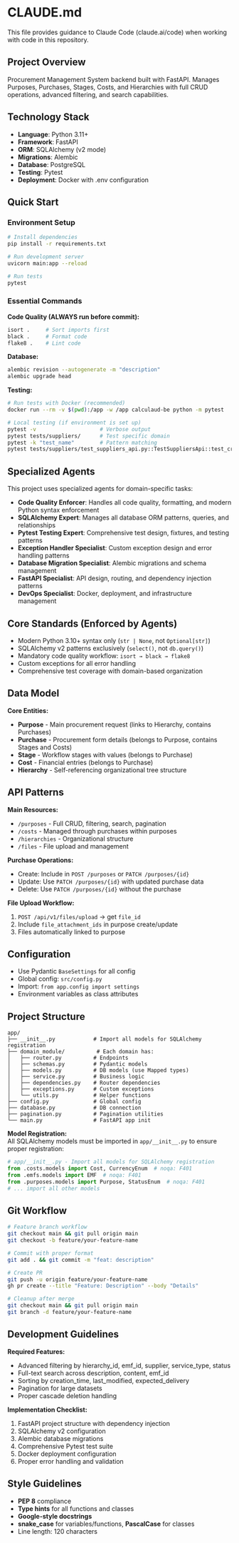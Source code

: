 # CLAUDE.md

This file provides guidance to Claude Code (claude.ai/code) when working with code in this repository.

## Project Overview

Procurement Management System backend built with FastAPI. Manages Purposes, Purchases, Stages, Costs, and
Hierarchies with full CRUD operations, advanced filtering, and search capabilities.

## Technology Stack

- **Language**: Python 3.11+
- **Framework**: FastAPI
- **ORM**: SQLAlchemy (v2 mode)
- **Migrations**: Alembic
- **Database**: PostgreSQL
- **Testing**: Pytest
- **Deployment**: Docker with .env configuration

## Quick Start

### Environment Setup

```bash
# Install dependencies
pip install -r requirements.txt

# Run development server
uvicorn main:app --reload

# Run tests  
pytest
```

### Essential Commands

**Code Quality (ALWAYS run before commit):**

```bash
isort .     # Sort imports first
black .     # Format code  
flake8 .    # Lint code
```

**Database:**

```bash
alembic revision --autogenerate -m "description"
alembic upgrade head
```

**Testing:**

```bash
# Run tests with Docker (recommended)
docker run --rm -v $(pwd):/app -w /app calculaud-be python -m pytest

# Local testing (if environment is set up)
pytest -v                    # Verbose output
pytest tests/suppliers/      # Test specific domain
pytest -k "test_name"        # Pattern matching
pytest tests/suppliers/test_suppliers_api.py::TestSuppliersApi::test_create_resource  # Specific test
```

## Specialized Agents

This project uses specialized agents for domain-specific tasks:

- **Code Quality Enforcer**: Handles all code quality, formatting, and modern Python syntax enforcement
- **SQLAlchemy Expert**: Manages all database ORM patterns, queries, and relationships  
- **Pytest Testing Expert**: Comprehensive test design, fixtures, and testing patterns
- **Exception Handler Specialist**: Custom exception design and error handling patterns
- **Database Migration Specialist**: Alembic migrations and schema management
- **FastAPI Specialist**: API design, routing, and dependency injection patterns
- **DevOps Specialist**: Docker, deployment, and infrastructure management

## Core Standards (Enforced by Agents)

- Modern Python 3.10+ syntax only (`str | None`, not `Optional[str]`)
- SQLAlchemy v2 patterns exclusively (`select()`, not `db.query()`)
- Mandatory code quality workflow: `isort → black → flake8`
- Custom exceptions for all error handling
- Comprehensive test coverage with domain-based organization

## Data Model

**Core Entities:**

- **Purpose** - Main procurement request (links to Hierarchy, contains Purchases)
- **Purchase** - Procurement form details (belongs to Purpose, contains Stages and Costs)
- **Stage** - Workflow stages with values (belongs to Purchase)
- **Cost** - Financial entries (belongs to Purchase)
- **Hierarchy** - Self-referencing organizational tree structure

## API Patterns

**Main Resources:**

- `/purposes` - Full CRUD, filtering, search, pagination
- `/costs` - Managed through purchases within purposes
- `/hierarchies` - Organizational structure
- `/files` - File upload and management

**Purchase Operations:**

- Create: Include in `POST /purposes` or `PATCH /purposes/{id}`
- Update: Use `PATCH /purposes/{id}` with updated purchase data
- Delete: Use `PATCH /purposes/{id}` without the purchase

**File Upload Workflow:**

1. `POST /api/v1/files/upload` → get `file_id`
2. Include `file_attachment_ids` in purpose create/update
3. Files automatically linked to purpose

## Configuration

- Use Pydantic `BaseSettings` for all config
- Global config: `src/config.py`
- Import: `from app.config import settings`
- Environment variables as class attributes

## Project Structure

```
app/
├── __init__.py            # Import all models for SQLAlchemy registration
├── domain_module/          # Each domain has:
│   ├── router.py          # Endpoints
│   ├── schemas.py         # Pydantic models  
│   ├── models.py          # DB models (use Mapped types)
│   ├── service.py         # Business logic
│   ├── dependencies.py    # Router dependencies
│   ├── exceptions.py      # Custom exceptions
│   └── utils.py           # Helper functions
├── config.py              # Global config
├── database.py            # DB connection
├── pagination.py          # Pagination utilities
└── main.py                # FastAPI app init
```

**Model Registration:**  
All SQLAlchemy models must be imported in `app/__init__.py` to ensure proper registration:

```python
# app/__init__.py - Import all models for SQLAlchemy registration
from .costs.models import Cost, CurrencyEnum  # noqa: F401
from .emfs.models import EMF  # noqa: F401
from .purposes.models import Purpose, StatusEnum  # noqa: F401
# ... import all other models
```


## Git Workflow

```bash
# Feature branch workflow
git checkout main && git pull origin main
git checkout -b feature/your-feature-name

# Commit with proper format
git add . && git commit -m "feat: description"

# Create PR
git push -u origin feature/your-feature-name
gh pr create --title "Feature: Description" --body "Details"

# Cleanup after merge  
git checkout main && git pull origin main
git branch -d feature/your-feature-name
```

## Development Guidelines

**Required Features:**

- Advanced filtering by hierarchy_id, emf_id, supplier, service_type, status
- Full-text search across description, content, emf_id
- Sorting by creation_time, last_modified, expected_delivery
- Pagination for large datasets
- Proper cascade deletion handling

**Implementation Checklist:**

1. FastAPI project structure with dependency injection
2. SQLAlchemy v2 configuration
3. Alembic database migrations
4. Comprehensive Pytest test suite
5. Docker deployment configuration
6. Proper error handling and validation

## Style Guidelines

- **PEP 8** compliance
- **Type hints** for all functions and classes
- **Google-style docstrings**
- **snake_case** for variables/functions, **PascalCase** for classes
- Line length: 120 characters

